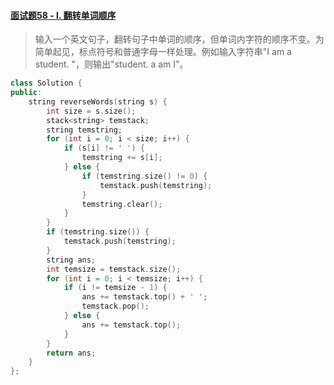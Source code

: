#### [面试题58 - I. 翻转单词顺序](https://leetcode-cn.com/problems/fan-zhuan-dan-ci-shun-xu-lcof/)

> 输入一个英文句子，翻转句子中单词的顺序，但单词内字符的顺序不变。为简单起见，标点符号和普通字母一样处理。例如输入字符串"I am a student. "，则输出"student. a am I"。
>

```c++
class Solution {
public:
    string reverseWords(string s) {
        int size = s.size();
        stack<string> temstack;
        string temstring;
        for (int i = 0; i < size; i++) {
            if (s[i] != ' ') {
                temstring += s[i];
            } else {
                if (temstring.size() != 0) {
                    temstack.push(temstring);
                }
                temstring.clear();
            }
        }
        if (temstring.size()) {
            temstack.push(temstring);
        }
        string ans;
        int temsize = temstack.size();
        for (int i = 0; i < temsize; i++) {
            if (i != temsize - 1) {
                ans += temstack.top() + ' ';
                temstack.pop();
            } else {
                ans += temstack.top();
            }
        }
        return ans;
    }
};
```

